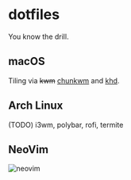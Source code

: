 # dotfiles
You know the drill.

## macOS
Tiling via ~~kwm~~ [chunkwm](https://github.com/koekeishiya/chunkwm) and
[khd](https://github.com/koekeishiya/khd).

## Arch Linux
(TODO)
i3wm, polybar, rofi, termite

## NeoVim
![neovim](https://user-images.githubusercontent.com/6138133/28914086-b1841492-783a-11e7-845f-b27d7a55e6d6.png)

